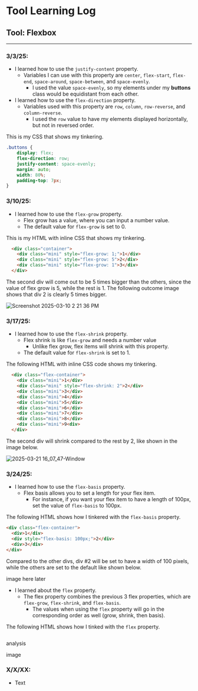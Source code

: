 # Tool Learning Log

## Tool: **Flexbox**

---

### 3/3/25:
* I learned how to use the `justify-content` property.
    * Variables I can use with this property are `center`, `flex-start`, `flex-end`, `space-around`, `space-between`, and `space-evenly`.
        * I used the value `space-evenly`, so my elements under my **buttons** class would be equidistant from each other.
* I learned how to use the `flex-direction` property.
    * Variables used with this property are `row`, `column`, `row-reverse`, and `column-reverse`.
        * I used the `row` value to have my elements displayed horizontally, but not in reversed order.

This is my CSS that shows my tinkering.
```css
.buttons {
    display: flex;
    flex-direction: row;
    justify-content: space-evenly;
    margin: auto;
    width: 80%;
    padding-top: 7px;
}
```

### 3/10/25:
* I learned how to use the `flex-grow` property.
    * Flex grow has a value, where you can input a number value.
    * The default value for `flex-grow` is set to 0.

This is my HTML with inline CSS that shows my tinkering.
```html
  <div class="container">
    <div class="mini" style="flex-grow: 1;">1</div>
    <div class="mini" style="flex-grow: 5">2</div>
    <div class="mini" style="flex-grow: 1">3</div>
  </div>
```

The second div will come out to be 5 times bigger than the others, since the value of flex grow is 5, while the rest is 1. The following outcome image shows that div 2 is clearly 5 times bigger.

![Screenshot 2025-03-10 2 21 36 PM](https://github.com/user-attachments/assets/fe3e596a-40fd-4823-82e2-4733b4d505af)

### 3/17/25:
* I learned how to use the `flex-shrink` property.
  * Flex shrink is like `flex-grow` and needs a number value
    * Unlike flex grow, flex items will shrink with this property.
  * The default value for `flex-shrink` is set to 1.

The following HTML with inline CSS code shows my tinkering.
```html
  <div class="flex-container">
    <div class="mini">1</div>
    <div class="mini" style="flex-shrink: 2">2</div>
    <div class="mini">3</div>
    <div class="mini">4</div>
    <div class="mini">5</div>
    <div class="mini">6</div>
    <div class="mini">7</div>
    <div class="mini">8</div>
    <div class="mini">9<div>
  </div>
```

The second div will shrink compared to the rest by 2, like shown in the image below.

![2025-03-21 16_07_47-Window](https://github.com/user-attachments/assets/7ea32164-6754-43bd-8ad7-b867adc16393)

### 3/24/25:
* I learned how to use the `flex-basis` property.
  * Flex basis allows you to set a length for your flex item.
    * For instance, if you want your flex item to have a length of 100px, set the value of `flex-basis` to 100px.

The following HTML shows how I tinkered with the `flex-basis` property.
```html
<div class="flex-container">
  <div>1</div>
  <div style="flex-basis: 100px;">2</div>
  <div>3</div>
</div>
```

Compared to the other divs, div #2 will be set to have a width of 100 pixels, while the others are set to the default like shown below.

image here later

* I learned about the `flex` property.
  * The flex property combines the previous 3 flex properties, which are `flex-grow`, `flex-shrink`, and `flex-basis`.
    * The values when using the `flex` property will go in the corresponding order as well (grow, shrink, then basis).

The following HTML shows how I tinked with the `flex` property.
```html

```

analysis

image

### X/X/XX:
* Text
